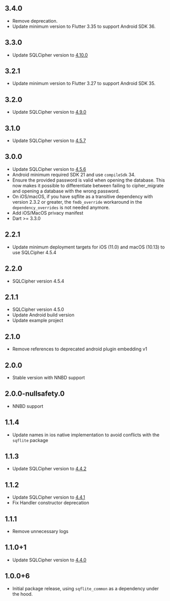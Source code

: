 ## 3.4.0
* Remove deprecation.
* Update minimum version to Flutter 3.35 to support Android SDK 36.

## 3.3.0
* Update SQLCipher version to [4.10.0](https://www.zetetic.net/blog/2025/08/04/sqlcipher-4.10.0-release/)

## 3.2.1
* Update minimum version to Flutter 3.27 to support Android SDK 35.

## 3.2.0
* Update SQLCipher version to [4.9.0](https://www.zetetic.net/blog/2025/05/15/sqlcipher-4.9.0-release-security-update/)

## 3.1.0
* Update SQLCipher version to [4.5.7](https://www.zetetic.net/blog/2024/04/24/sqlcipher-4.5.7-release/)

## 3.0.0
* Update SQLCipher version to [4.5.6](https://www.zetetic.net/blog/2024/01/17/sqlcipher-4.5.6-release/)
* Android minimum required SDK 21 and use `compileSdk` 34.
* Ensure the provided password is valid when opening the database. This now makes it possible to differentiate between failing to cipher_migrate and opening a database with the wrong password.
* On iOS/macOS, if you have sqflite as a transitive dependency with version 2.3.2 or greater, the `fmdb_override` workaround in the `dependency_overrides` is not needed anymore.
* Add iOS/MacOS privacy manifest
* Dart >= 3.3.0

## 2.2.1
* Update minimum deployment targets for iOS (11.0) and macOS (10.13) to use SQLCipher 4.5.4

## 2.2.0
* SQLCipher version 4.5.4

## 2.1.1
* SQLCipher version 4.5.0
* Update Android build version
* Update example project

## 2.1.0
* Remove references to deprecated android plugin embedding v1

## 2.0.0
* Stable version with NNBD support

## 2.0.0-nullsafety.0
* NNBD support

## 1.1.4

* Update names in ios native implementation to avoid conflicts with the `sqflite` package

## 1.1.3

* Update SQLCipher version to [4.4.2](https://www.zetetic.net/blog/2020/11/25/sqlcipher-442-release/)

## 1.1.2

* Update SQLCipher version to [4.4.1](https://www.zetetic.net/blog/2020/11/06/sqlcipher-441-release/)
* Fix Handler constructor deprecation

## 1.1.1

* Remove unnecessary logs

## 1.1.0+1

* Update SQLCipher version to [4.4.0](https://www.zetetic.net/blog/2020/05/12/sqlcipher-440-release/)

## 1.0.0+6

* Initial package release, using `sqflite_common` as a dependency under the hood.
